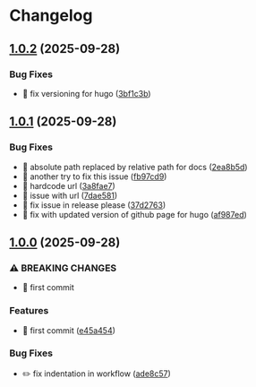 # Changelog

## [1.0.2](https://github.com/Foxon-Consulting/foxondocs/compare/1.0.1...1.0.2) (2025-09-28)


### Bug Fixes

* :construction_worker: fix versioning for hugo ([3bf1c3b](https://github.com/Foxon-Consulting/foxondocs/commit/3bf1c3b46ffaedea67e9cb6ed9c3a78067526f72))

## [1.0.1](https://github.com/Foxon-Consulting/foxondocs/compare/1.0.0...1.0.1) (2025-09-28)


### Bug Fixes

* :bug: absolute path replaced by relative path for docs ([2ea8b5d](https://github.com/Foxon-Consulting/foxondocs/commit/2ea8b5d382ec4caaee1729e2284e31c0fab2a8f4))
* :bug: another try to fix this issue ([fb97cd9](https://github.com/Foxon-Consulting/foxondocs/commit/fb97cd913beb078f667c33f72066207e8632bab8))
* :bug: hardcode url ([3a8fae7](https://github.com/Foxon-Consulting/foxondocs/commit/3a8fae7f326aeb8773a9e60ad3d999038e97008f))
* :bug: issue with url ([7dae581](https://github.com/Foxon-Consulting/foxondocs/commit/7dae581e1eedba8bdc6811a5b6662e368ee8f0dd))
* :construction_worker: fix issue in release please ([37d2763](https://github.com/Foxon-Consulting/foxondocs/commit/37d276373de2411e445e1ca193d5d546ce354bbb))
* :construction_worker: fix with updated version of github page for hugo ([af987ed](https://github.com/Foxon-Consulting/foxondocs/commit/af987edd682ca0e2ad0ba5c7f5dd9dd01b9a217d))

## [1.0.0](https://github.com/Foxon-Consulting/foxondocs/compare/v0.0.1...1.0.0) (2025-09-28)


### ⚠ BREAKING CHANGES

* :tada: first commit

### Features

* :tada: first commit ([e45a454](https://github.com/Foxon-Consulting/foxondocs/commit/e45a4541cfaa69079434269dae7450475f579bc5))


### Bug Fixes

* :pencil2: fix indentation in workflow ([ade8c57](https://github.com/Foxon-Consulting/foxondocs/commit/ade8c579a151b0b918b66c66ef052a5e5ad8ada8))
